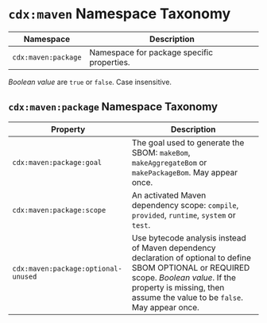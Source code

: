 # `cdx:maven` Namespace Taxonomy

| Namespace | Description |
| --------- | ----------- |
| `cdx:maven:package` | Namespace for package specific properties. |

_Boolean value_ are `true` or `false`. Case insensitive.

## `cdx:maven:package` Namespace Taxonomy

| Property | Description |
| -------- | ----------- |
| `cdx:maven:package:goal` | The goal used to generate the SBOM: `makeBom`, `makeAggregateBom` or `makePackageBom`. May appear once. |
| `cdx:maven:package:scope` | An activated Maven dependency scope: `compile`, `provided`, `runtime`, `system` or `test`. |
| `cdx:maven:package:optional-unused` | Use bytecode analysis instead of Maven dependency declaration of optional to define SBOM OPTIONAL or REQUIRED scope. _Boolean value_. If the property is missing, then assume the value to be `false`. May appear once. |
